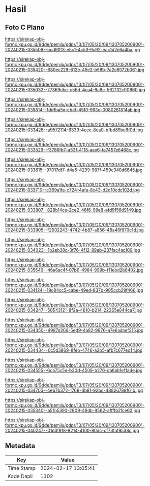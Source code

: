 # Hasil

## Foto C Plano

https://sirekap-obj-formc.kpu.go.id/9dde/pemilu/pdpr/13/07/05/20/09/1307052009001-20240215-035506--5cd9fff3-e5c1-4c53-9c92-eac1d2e6a4ba.jpg

https://sirekap-obj-formc.kpu.go.id/9dde/pemilu/pdpr/13/07/05/20/09/1307052009001-20240215-035420--680ec228-612e-49e2-b58b-7a2c6972b061.jpg

https://sirekap-obj-formc.kpu.go.id/9dde/pemilu/pdpr/13/07/05/20/09/1307052009001-20240215-035032--77369dbc-c56d-4ea4-8a6c-562132c90660.jpg

https://sirekap-obj-formc.kpu.go.id/9dde/pemilu/pdpr/13/07/05/20/09/1307052009001-20240215-035814--1ddfba5e-cbcf-45f0-963d-0080261814ab.jpg

https://sirekap-obj-formc.kpu.go.id/9dde/pemilu/pdpr/13/07/05/20/09/1307052009001-20240215-033426--a9572114-6339-4cec-8ea0-bfbd89be6f0d.jpg

https://sirekap-obj-formc.kpu.go.id/9dde/pemilu/pdpr/13/07/05/20/09/1307052009001-20240215-033529--f3786fb7-a53f-4118-aae6-fa7457e6468c.jpg

https://sirekap-obj-formc.kpu.go.id/9dde/pemilu/pdpr/13/07/05/20/09/1307052009001-20240215-033615--97017df7-d4a5-4299-987f-459c340d6845.jpg

https://sirekap-obj-formc.kpu.go.id/9dde/pemilu/pdpr/13/07/05/20/09/1307052009001-20240215-033710--c369a1fa-c724-4afa-8c43-d2d10cdc102d.jpg

https://sirekap-obj-formc.kpu.go.id/9dde/pemilu/pdpr/13/07/05/20/09/1307052009001-20240215-033807--828b14ce-2ce2-46f6-99e8-afd9f56d9149.jpg

https://sirekap-obj-formc.kpu.go.id/9dde/pemilu/pdpr/13/07/05/20/09/1307052009001-20240215-033905--f2902243-4742-4b87-a856-48a46f670c1d.jpg

https://sirekap-obj-formc.kpu.go.id/9dde/pemilu/pdpr/13/07/05/20/09/1307052009001-20240215-034023--1b2eb38c-3f76-4f12-89eb-237fac4ac109.jpg

https://sirekap-obj-formc.kpu.go.id/9dde/pemilu/pdpr/13/07/05/20/09/1307052009001-20240215-035549--46a6ac4f-07b6-4984-999b-f11ebd2b8402.jpg

https://sirekap-obj-formc.kpu.go.id/9dde/pemilu/pdpr/13/07/05/20/09/1307052009001-20240215-034124--19c84cc5-cabe-49ed-837b-905ccb29f466.jpg

https://sirekap-obj-formc.kpu.go.id/9dde/pemilu/pdpr/13/07/05/20/09/1307052009001-20240215-034247--50543121-8f2a-4810-b214-22365e844ca7.jpg

https://sirekap-obj-formc.kpu.go.id/9dde/pemilu/pdpr/13/07/05/20/09/1307052009001-20240215-034350--4987d206-5ed9-4a82-9876-a7e6adaef215.jpg

https://sirekap-obj-formc.kpu.go.id/9dde/pemilu/pdpr/13/07/05/20/09/1307052009001-20240215-034434--0c5d3869-8feb-4746-a2b5-afb7c677ed14.jpg

https://sirekap-obj-formc.kpu.go.id/9dde/pemilu/pdpr/13/07/05/20/09/1307052009001-20240215-034555--6ca75c5e-b30d-4509-b276-da6ab1ef1a4e.jpg

https://sirekap-obj-formc.kpu.go.id/9dde/pemilu/pdpr/13/07/05/20/09/1307052009001-20240215-034705--4e67b372-1768-4b81-92bc-48826788f61b.jpg

https://sirekap-obj-formc.kpu.go.id/9dde/pemilu/pdpr/13/07/05/20/09/1307052009001-20240215-035340--a51b5390-2809-49db-9562-affffb2fce62.jpg

https://sirekap-obj-formc.kpu.go.id/9dde/pemilu/pdpr/13/07/05/20/09/1307052009001-20240215-040247--01d3f918-8214-4100-80dc-cf73faf9538c.jpg


## Metadata

| Key        | Value               |
| ---------- | ------------------- |
| Time Stamp | 2024-02-17 13:05:41 |
| Kode Dapil | 1302                |



